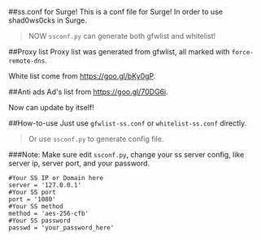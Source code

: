 ##ss.conf for Surge!
This is a conf file for Surge!
In order to use shad0ws0cks in Surge.

>NOW `ssconf.py` can generate both gfwlist and whitelist!

##Proxy list 
Proxy list was generated from gfwlist, all marked with `force-remote-dns`.

White list come from https://goo.gl/bKy0gP.

##Anti ads
Ad's list from https://goo.gl/70DG6i.

Now can update by itself!

##How-to-use
Just use `gfwlist-ss.conf` or `whitelist-ss.conf` directly.

>Or use `ssconf.py` to generate config file.

###Note:
Make sure edit `ssconf.py`, change your ss server config, like server ip, server port, and your password.


    #Your SS IP or Domain here
    server = '127.0.0.1'
    #Your SS port
    port = '1080'
    #Your SS method
    method = 'aes-256-cfb'
    #Your SS password
    passwd = 'your_password_here'
